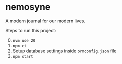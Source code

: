 # nemosyne
A modern journal for our modern lives.

Steps to run this project:

0. `nvm use 20`
1. `npm ci`
2. Setup database settings inside `ormconfig.json` file
3. `npm start`

